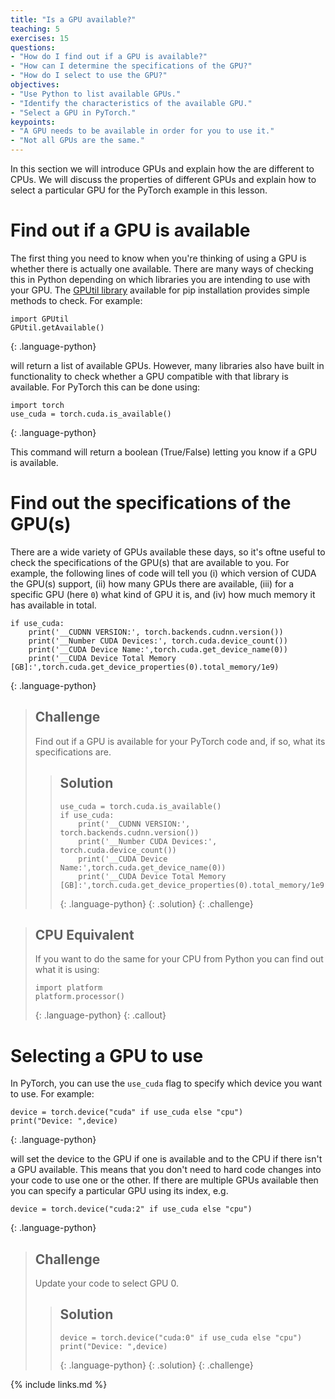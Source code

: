 ```yaml
---
title: "Is a GPU available?"
teaching: 5
exercises: 15
questions:
- "How do I find out if a GPU is available?"
- "How can I determine the specifications of the GPU?"
- "How do I select to use the GPU?"
objectives:
- "Use Python to list available GPUs."
- "Identify the characteristics of the available GPU."
- "Select a GPU in PyTorch."
keypoints:
- "A GPU needs to be available in order for you to use it."
- "Not all GPUs are the same."
---
```

 
 In this section we will introduce GPUs and explain how the are different to CPUs. We will discuss the properties of different GPUs and explain how to select a particular GPU for the PyTorch example in this lesson.
 
# Find out if a GPU is available
 
The first thing you need to know when you're thinking of using a GPU is whether there is actually one available. There are many ways of checking this in Python depending on which libraries you are intending to use with your GPU. The [GPUtil library](https://pypi.org/project/GPUtil/) available for pip installation provides simple methods to check. For example:

~~~
import GPUtil
GPUtil.getAvailable()
~~~
{: .language-python}

will return a list of available GPUs. However, many libraries also have built in functionality to check whether a GPU compatible with that library is available. For PyTorch this can be done using:

~~~
import torch
use_cuda = torch.cuda.is_available()
~~~
{: .language-python}

This command will return a boolean (True/False) letting you know if a GPU is available.


# Find out the specifications of the GPU(s)

There are a wide variety of GPUs available these days, so it's oftne useful to check the specifications of the GPU(s) that are available to you. For example, the following lines of code will tell you (i) which version of CUDA the GPU(s) support, (ii) how many GPUs there are available, (iii) for a specific GPU (here `0`) what kind of GPU it is, and (iv) how much memory it has available in total.

~~~
if use_cuda:
    print('__CUDNN VERSION:', torch.backends.cudnn.version())
    print('__Number CUDA Devices:', torch.cuda.device_count())
    print('__CUDA Device Name:',torch.cuda.get_device_name(0))
    print('__CUDA Device Total Memory [GB]:',torch.cuda.get_device_properties(0).total_memory/1e9)
~~~
{: .language-python}

> ## Challenge
> Find out if a GPU is available for your PyTorch code and, if so, what its specifications are.
> 
> > ## Solution
> > 
> > ~~~
> > use_cuda = torch.cuda.is_available()
> > if use_cuda:
> >     print('__CUDNN VERSION:', torch.backends.cudnn.version())
> >     print('__Number CUDA Devices:', torch.cuda.device_count())
> >     print('__CUDA Device Name:',torch.cuda.get_device_name(0))
> >     print('__CUDA Device Total Memory [GB]:',torch.cuda.get_device_properties(0).total_memory/1e9)
> > ~~~
> > {: .language-python}
> {: .solution}
{: .challenge}

> ## CPU Equivalent
> If you want to do the same for your CPU  from Python you can find out what it is using:
> 
> ~~~
> import platform
> platform.processor()
> ~~~
> {: .language-python}
{: .callout}

# Selecting a GPU to use

In PyTorch, you can use the `use_cuda` flag to specify which device you want to use. For example:

~~~
device = torch.device("cuda" if use_cuda else "cpu")
print("Device: ",device)
~~~
{: .language-python}

will set the device to the GPU if one is available and to the CPU if there isn't a GPU available. This means that you don't need to hard code changes into your code to use one or the other. If there are multiple GPUs available then you can specify a particular GPU using its index, e.g.

~~~
device = torch.device("cuda:2" if use_cuda else "cpu")
~~~
{: .language-python}

> ## Challenge
> Update your code to select GPU 0.
> 
> > ## Solution
> > 
> > ~~~
> > device = torch.device("cuda:0" if use_cuda else "cpu")
> > print("Device: ",device)
> > ~~~
> > {: .language-python}
> {: .solution}
{: .challenge}


{% include links.md %}
